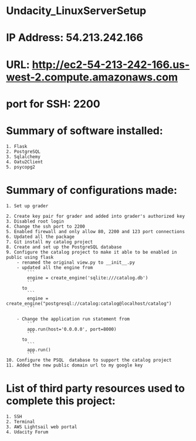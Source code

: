 # Undacity_LinuxServerSetup

# IP Address: 54.213.242.166
# URL: http://ec2-54-213-242-166.us-west-2.compute.amazonaws.com
# port for SSH: 2200
# Summary of software installed:
	1. Flask
	2. PostgreSQL
	3. Sqlalchemy
	4. Oatu2Client
	5. psycopg2
# Summary of configurations made:
	1. Set up grader
		
	2. Create key pair for grader and added into grader's authorized key
	3. Disabled root login
	4. Change the ssh port to 2200
	5. Enabled firewall and only allow 80, 2200 and 123 port connections
	6. Updated all the package
	7. Git install my catalog project
	8. Create and set up the PostgreSQL database
	9. Configure the catalog project to make it able to be enabled in public using flask
		- renamed the original view.py to __init__.py
		- updated all the engine from  
			```
			engine = create_engine('sqlite:///catalog.db')  
			```
		  to
		  	```
		  	engine = create_engine("postgresql://catalog:catalog@localhost/catalog")
			```
			
		- Change the application run statement from 
			```
			app.run(host='0.0.0.0', port=8000)
			```
		  to
		  	```
		  	app.run()
			```
	10. Configure the PSQL  database to support the catalog project
	11. Added the new public domain url to my google key 
# List of third party resources used to complete this project:
	1. SSH
	2. Terminal
	3. AWS Lightsail web portal
	4. Udacity Forum
